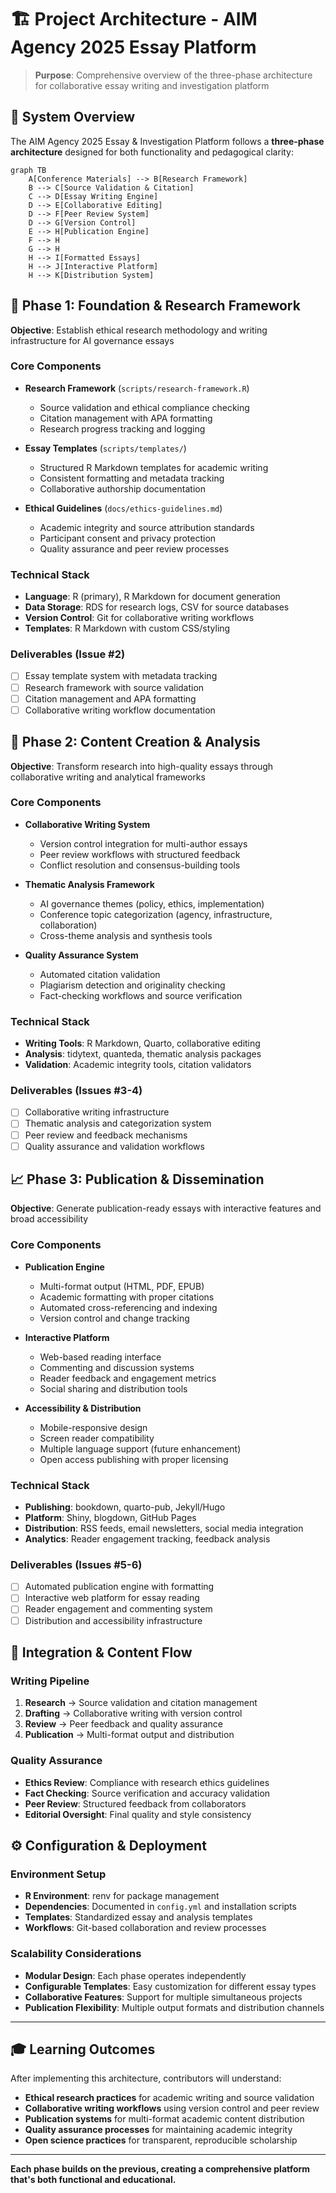 # 🏗️ Project Architecture - AIM Agency 2025 Essay Platform

> **Purpose**: Comprehensive overview of the three-phase architecture for collaborative essay writing and investigation platform

## **🎯 System Overview**

The AIM Agency 2025 Essay & Investigation Platform follows a **three-phase architecture** designed for both functionality and pedagogical clarity:

```mermaid
graph TB
    A[Conference Materials] --> B[Research Framework]
    B --> C[Source Validation & Citation]
    C --> D[Essay Writing Engine]
    D --> E[Collaborative Editing]
    D --> F[Peer Review System]
    D --> G[Version Control]
    E --> H[Publication Engine]
    F --> H
    G --> H
    H --> I[Formatted Essays]
    H --> J[Interactive Platform]
    H --> K[Distribution System]
```

## **📝 Phase 1: Foundation & Research Framework**

**Objective**: Establish ethical research methodology and writing infrastructure for AI governance essays

### **Core Components**
- **Research Framework** (`scripts/research-framework.R`)
  - Source validation and ethical compliance checking
  - Citation management with APA formatting
  - Research progress tracking and logging

- **Essay Templates** (`scripts/templates/`)
  - Structured R Markdown templates for academic writing
  - Consistent formatting and metadata tracking
  - Collaborative authorship documentation

- **Ethical Guidelines** (`docs/ethics-guidelines.md`)
  - Academic integrity and source attribution standards
  - Participant consent and privacy protection
  - Quality assurance and peer review processes

### **Technical Stack**
- **Language**: R (primary), R Markdown for document generation
- **Data Storage**: RDS for research logs, CSV for source databases
- **Version Control**: Git for collaborative writing workflows
- **Templates**: R Markdown with custom CSS/styling

### **Deliverables (Issue #2)**
- [ ] Essay template system with metadata tracking
- [ ] Research framework with source validation
- [ ] Citation management and APA formatting
- [ ] Collaborative writing workflow documentation

## **🧠 Phase 2: Content Creation & Analysis**

**Objective**: Transform research into high-quality essays through collaborative writing and analytical frameworks

### **Core Components**
- **Collaborative Writing System**
  - Version control integration for multi-author essays
  - Peer review workflows with structured feedback
  - Conflict resolution and consensus-building tools

- **Thematic Analysis Framework** 
  - AI governance themes (policy, ethics, implementation)
  - Conference topic categorization (agency, infrastructure, collaboration)
  - Cross-theme analysis and synthesis tools

- **Quality Assurance System**
  - Automated citation validation
  - Plagiarism detection and originality checking
  - Fact-checking workflows and source verification

### **Technical Stack**
- **Writing Tools**: R Markdown, Quarto, collaborative editing
- **Analysis**: tidytext, quanteda, thematic analysis packages
- **Validation**: Academic integrity tools, citation validators

### **Deliverables (Issues #3-4)**
- [ ] Collaborative writing infrastructure
- [ ] Thematic analysis and categorization system
- [ ] Peer review and feedback mechanisms
- [ ] Quality assurance and validation workflows

## **📈 Phase 3: Publication & Dissemination**

**Objective**: Generate publication-ready essays with interactive features and broad accessibility

### **Core Components**
- **Publication Engine**
  - Multi-format output (HTML, PDF, EPUB)
  - Academic formatting with proper citations
  - Automated cross-referencing and indexing
  - Version control and change tracking

- **Interactive Platform**
  - Web-based reading interface
  - Commenting and discussion systems
  - Reader feedback and engagement metrics
  - Social sharing and distribution tools

- **Accessibility & Distribution**
  - Mobile-responsive design
  - Screen reader compatibility
  - Multiple language support (future enhancement)
  - Open access publishing with proper licensing

### **Technical Stack**
- **Publishing**: bookdown, quarto-pub, Jekyll/Hugo
- **Platform**: Shiny, blogdown, GitHub Pages
- **Distribution**: RSS feeds, email newsletters, social media integration
- **Analytics**: Reader engagement tracking, feedback analysis

### **Deliverables (Issues #5-6)**
- [ ] Automated publication engine with formatting
- [ ] Interactive web platform for essay reading
- [ ] Reader engagement and commenting system
- [ ] Distribution and accessibility infrastructure

## **🔗 Integration & Content Flow**

### **Writing Pipeline**
1. **Research** → Source validation and citation management
2. **Drafting** → Collaborative writing with version control
3. **Review** → Peer feedback and quality assurance
4. **Publication** → Multi-format output and distribution

### **Quality Assurance**
- **Ethics Review**: Compliance with research ethics guidelines
- **Fact Checking**: Source verification and accuracy validation
- **Peer Review**: Structured feedback from collaborators
- **Editorial Oversight**: Final quality and style consistency

## **⚙️ Configuration & Deployment**

### **Environment Setup**
- **R Environment**: renv for package management
- **Dependencies**: Documented in `config.yml` and installation scripts
- **Templates**: Standardized essay and analysis templates
- **Workflows**: Git-based collaboration and review processes

### **Scalability Considerations**
- **Modular Design**: Each phase operates independently
- **Configurable Templates**: Easy customization for different essay types
- **Collaborative Features**: Support for multiple simultaneous projects
- **Publication Flexibility**: Multiple output formats and distribution channels

---

## **🎓 Learning Outcomes**

After implementing this architecture, contributors will understand:
- **Ethical research practices** for academic writing and source validation
- **Collaborative writing workflows** using version control and peer review  
- **Publication systems** for multi-format academic content distribution
- **Quality assurance processes** for maintaining academic integrity
- **Open science practices** for transparent, reproducible scholarship

---

**Each phase builds on the previous, creating a comprehensive platform that's both functional and educational.**